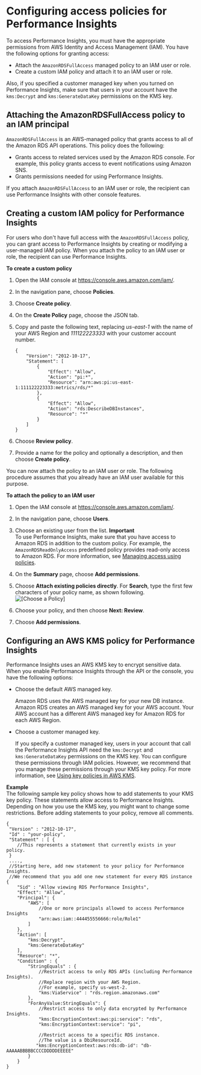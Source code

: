 # Configuring access policies for Performance Insights<a name="USER_PerfInsights.access-control"></a>

To access Performance Insights, you must have the appropriate permissions from AWS Identity and Access Management \(IAM\)\. You have the following options for granting access:
+ Attach the `AmazonRDSFullAccess` managed policy to an IAM user or role\.
+ Create a custom IAM policy and attach it to an IAM user or role\.

Also, if you specified a customer managed key when you turned on Performance Insights, make sure that users in your account have the `kms:Decrypt` and `kms:GenerateDataKey` permissions on the KMS key\.



## Attaching the AmazonRDSFullAccess policy to an IAM principal<a name="USER_PerfInsights.access-control.managed-policy"></a>

`AmazonRDSFullAccess` is an AWS\-managed policy that grants access to all of the Amazon RDS API operations\. This policy does the following:
+ Grants access to related services used by the Amazon RDS console\. For example, this policy grants access to event notifications using Amazon SNS\.
+ Grants permissions needed for using Performance Insights\. 

If you attach `AmazonRDSFullAccess` to an IAM user or role, the recipient can use Performance Insights with other console features\.

## Creating a custom IAM policy for Performance Insights<a name="USER_PerfInsights.access-control.custom-policy"></a>

For users who don't have full access with the `AmazonRDSFullAccess` policy, you can grant access to Performance Insights by creating or modifying a user\-managed IAM policy\. When you attach the policy to an IAM user or role, the recipient can use Performance Insights\.

**To create a custom policy**

1. Open the IAM console at [https://console\.aws\.amazon\.com/iam/](https://console.aws.amazon.com/iam/)\.

1. In the navigation pane, choose **Policies**\.

1. Choose **Create policy**\.

1. On the **Create Policy** page, choose the JSON tab\. 

1. Copy and paste the following text, replacing *us\-east\-1* with the name of your AWS Region and *111122223333* with your customer account number\.

   ```
   {
       "Version": "2012-10-17",
       "Statement": [
           {
               "Effect": "Allow",
               "Action": "pi:*",
               "Resource": "arn:aws:pi:us-east-1:111122223333:metrics/rds/*"
           },
           {
               "Effect": "Allow",
               "Action": "rds:DescribeDBInstances",
               "Resource": "*"
           }
       ]
   }
   ```

1. Choose **Review policy**\.

1. Provide a name for the policy and optionally a description, and then choose **Create policy**\.

You can now attach the policy to an IAM user or role\. The following procedure assumes that you already have an IAM user available for this purpose\.

**To attach the policy to an IAM user**

1. Open the IAM console at [https://console\.aws\.amazon\.com/iam/](https://console.aws.amazon.com/iam/)\.

1. In the navigation pane, choose **Users**\.

1. Choose an existing user from the list\.
**Important**  
To use Performance Insights, make sure that you have access to Amazon RDS in addition to the custom policy\. For example, the `AmazonRDSReadOnlyAccess` predefined policy provides read\-only access to Amazon RDS\. For more information, see [Managing access using policies](UsingWithRDS.IAM.md#security_iam_access-manage)\.

1. On the **Summary** page, choose **Add permissions**\.

1. Choose **Attach existing policies directly**\. For **Search**, type the first few characters of your policy name, as shown following\.  
![\[Choose a Policy\]](http://docs.aws.amazon.com/AmazonRDS/latest/UserGuide/images/perf_insights_attach_iam_policy.png)

1. Choose your policy, and then choose **Next: Review**\.

1. Choose **Add permissions**\.

## Configuring an AWS KMS policy for Performance Insights<a name="USER_PerfInsights.access-control.cmk-policy"></a>

Performance Insights uses an AWS KMS key to encrypt sensitive data\. When you enable Performance Insights through the API or the console, you have the following options:
+ Choose the default AWS managed key\.

  Amazon RDS uses the AWS managed key for your new DB instance\. Amazon RDS creates an AWS managed key for your AWS account\. Your AWS account has a different AWS managed key for Amazon RDS for each AWS Region\.
+ Choose a customer managed key\.

  If you specify a customer managed key, users in your account that call the Performance Insights API need the `kms:Decrypt` and `kms:GenerateDataKey` permissions on the KMS key\. You can configure these permissions through IAM policies\. However, we recommend that you manage these permissions through your KMS key policy\. For more information, see [ Using key policies in AWS KMS](https://docs.aws.amazon.com/kms/latest/developerguide/key-policies.html)\. 

**Example**  
The following sample key policy shows how to add statements to your KMS key policy\. These statements allow access to Performance Insights\. Depending on how you use the KMS key, you might want to change some restrictions\. Before adding statements to your policy, remove all comments\.  

```
{
 "Version" : "2012-10-17",
 "Id" : "your-policy",
 "Statement" : [ {
    //This represents a statement that currently exists in your policy.
 }
 ....,
 //Starting here, add new statement to your policy for Performance Insights.
 //We recommend that you add one new statement for every RDS instance
{
    "Sid" : "Allow viewing RDS Performance Insights",
    "Effect": "Allow",
    "Principal": {
        "AWS": [
            //One or more principals allowed to access Performance Insights
            "arn:aws:iam::444455556666:role/Role1"
        ]
    },
    "Action": [
        "kms:Decrypt",
        "kms:GenerateDataKey"
    ],
    "Resource": "*",
    "Condition" : {
        "StringEquals" : {
            //Restrict access to only RDS APIs (including Performance Insights).
            //Replace region with your AWS Region. 
            //For example, specify us-west-2.
            "kms:ViaService" : "rds.region.amazonaws.com"
        },
        "ForAnyValue:StringEquals": {
            //Restrict access to only data encrypted by Performance Insights.
            "kms:EncryptionContext:aws:pi:service": "rds",
            "kms:EncryptionContext:service": "pi",
            
            //Restrict access to a specific RDS instance.
            //The value is a DbiResourceId.
           "kms:EncryptionContext:aws:rds:db-id": "db-AAAAABBBBBCCCCDDDDDEEEEE"
        }
    }
}
```